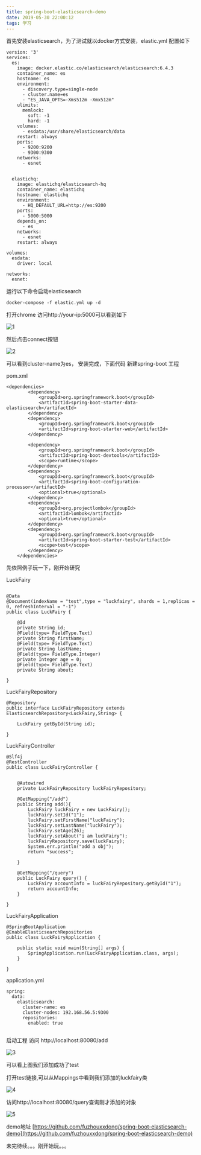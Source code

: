 ```yaml
---
title: spring-boot-elasticsearch-demo
date: 2019-05-30 22:00:12
tags: 学习
---
```


首先安装elasticsearch，为了测试就以docker方式安装，elastic.yml 配置如下

```
version: '3'
services:
  es:
    image: docker.elastic.co/elasticsearch/elasticsearch:6.4.3
    container_name: es
    hostname: es
    environment:
      - discovery.type=single-node
      - cluster.name=es
      - "ES_JAVA_OPTS=-Xms512m -Xmx512m"
    ulimits:
      memlock:
        soft: -1
        hard: -1
    volumes:
      - esdata:/usr/share/elasticsearch/data
    restart: always
    ports:
      - 9200:9200
      - 9300:9300
    networks:
      - esnet  

    
  elastichq:
    image: elastichq/elasticsearch-hq
    container_name: elastichq
    hostname: elastichq
    environment:
      - HQ_DEFAULT_URL=http://es:9200
    ports:
      - 5000:5000
    depends_on:
      - es
    networks:
      - esnet  
    restart: always
    
volumes:
  esdata:
    driver: local

networks:
  esnet:

```

运行以下命令启动elasticsearch

```
docker-compose -f elastic.yml up -d
```

打开chrome 访问http://your-ip:5000可以看到如下

![1](https://files.catbox.moe/8llvdg.png)

然后点击connect按钮

![2](https://files.catbox.moe/qyrxgm.png)

可以看到cluster-name为es， 安装完成，下面代码
新建spring-boot 工程

pom.xml

```
<dependencies>
        <dependency>
            <groupId>org.springframework.boot</groupId>
            <artifactId>spring-boot-starter-data-elasticsearch</artifactId>
        </dependency>
        <dependency>
            <groupId>org.springframework.boot</groupId>
            <artifactId>spring-boot-starter-web</artifactId>
        </dependency>

        <dependency>
            <groupId>org.springframework.boot</groupId>
            <artifactId>spring-boot-devtools</artifactId>
            <scope>runtime</scope>
        </dependency>
        <dependency>
            <groupId>org.springframework.boot</groupId>
            <artifactId>spring-boot-configuration-processor</artifactId>
            <optional>true</optional>
        </dependency>
        <dependency>
            <groupId>org.projectlombok</groupId>
            <artifactId>lombok</artifactId>
            <optional>true</optional>
        </dependency>
        <dependency>
            <groupId>org.springframework.boot</groupId>
            <artifactId>spring-boot-starter-test</artifactId>
            <scope>test</scope>
        </dependency>
    </dependencies>
```

先依照例子玩一下，刚开始研究

LuckFairy

```

@Data
@Document(indexName = "test",type = "luckfairy", shards = 1,replicas = 0, refreshInterval = "-1")
public class LuckFairy {

    @Id
    private String id;
    @Field(type= FieldType.Text)
    private String firstName;
    @Field(type= FieldType.Text)
    private String lastName;
    @Field(type= FieldType.Integer)
    private Integer age = 0;
    @Field(type= FieldType.Text)
    private String about;

}

```

LuckFairyRepository

```
@Repository
public interface LuckFairyRepository extends ElasticsearchRepository<LuckFairy,String> {

    LuckFairy getById(String id);

}
```

LuckFairyController

```
@Slf4j
@RestController
public class LuckFairyController {


    @Autowired
    private LuckFairyRepository luckFairyRepository;

    @GetMapping("/add")
    public String add(){
        LuckFairy luckFairy = new LuckFairy();
        luckFairy.setId("1");
        luckFairy.setFirstName("luckFairy");
        luckFairy.setLastName("luckFairy");
        luckFairy.setAge(26);
        luckFairy.setAbout("i am luckFairy");
        luckFairyRepository.save(luckFairy);
        System.err.println("add a obj");
        return "success";

    }

    @GetMapping("/query")
    public LuckFairy query() {
        LuckFairy accountInfo = luckFairyRepository.getById("1");
        return accountInfo;
    }

}
```

LuckFairyApplication

```
@SpringBootApplication
@EnableElasticsearchRepositories
public class LuckFairyApplication {

    public static void main(String[] args) {
        SpringApplication.run(LuckFairyApplication.class, args);
    }

}

```

application.yml

```
spring:
  data:
    elasticsearch:
      cluster-name: es
      cluster-nodes: 192.168.56.5:9300
      repositories:
        enabled: true
        
```

启动工程
访问 http://localhost:80080/add

![3](https://files.catbox.moe/0vpuun.png)

可以看上图我们添加成功了test

打开test链接,可以从Mappings中看到我们添加的luckfairy类

![4](https://files.catbox.moe/zbuoy1.png)

访问http://localhost:80080/query查询刚才添加的对象

![5](https://files.catbox.moe/p2mohj.png)

demo地址
[https://github.com/fuzhouxxdong/spring-boot-elasticsearch-demo](https://github.com/fuzhouxxdong/spring-boot-elasticsearch-demo)

未完待续。。。刚开始玩。。。
